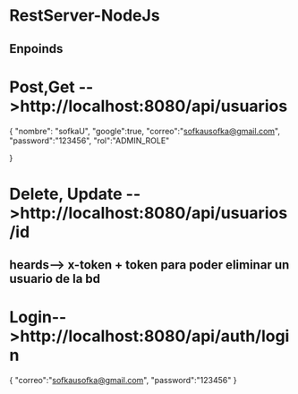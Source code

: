 # RestServer-NodeJs

## Enpoinds
# Post,Get -->http://localhost:8080/api/usuarios
{
    "nombre": "sofkaU",
    "google":true,
    "correo":"sofkausofka@gmail.com",
    "password":"123456",
    "rol":"ADMIN_ROLE"

}

# Delete, Update -->http://localhost:8080/api/usuarios/id 
## heards--> x-token + token para poder eliminar un usuario de la bd

 # Login-->http://localhost:8080/api/auth/login
{
 "correo":"sofkausofka@gmail.com",
 "password":"123456"
}

